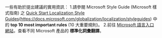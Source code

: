一些有助於提出建議的實用資訊：
1.請參閱 Microsoft Style Guide (Microsoft 樣式指南) 之 [Quick Start Localization Style Guides](本地化樣式入門指南)(https://docs.microsoft.com/globalization/localization/styleguides) 中的 **top 10 most important rules** (10 大重要規則)。
2.前往 [Microsoft 語言入口網站](https://www.microsoft.com/zh-tw/language)，查看不同 Microsoft 產品的 **標準化詞彙翻譯**。
